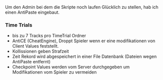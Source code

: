 Um den Admin bei dem die Skripte noch laufen Glücklich zu stellen, hab ich einen AntiPaste eingebaut.

### Time Trials

- bis zu 7 Tracks pro TimeTrial Ordner
- AntiCE (CheatEngine), Droppt Spieler wenn er eine modifikationen von Client Values feststellt.
- Kollissionen geben Strafzeit
- Zeit Rekord wird abgespeichert in einer File Datenbank (Dateien wegen AntiPaste entfernt)
- Checkpoint Values werden vom Server durchgegeben um Modifikationen vom Spieler zu vermeiden
